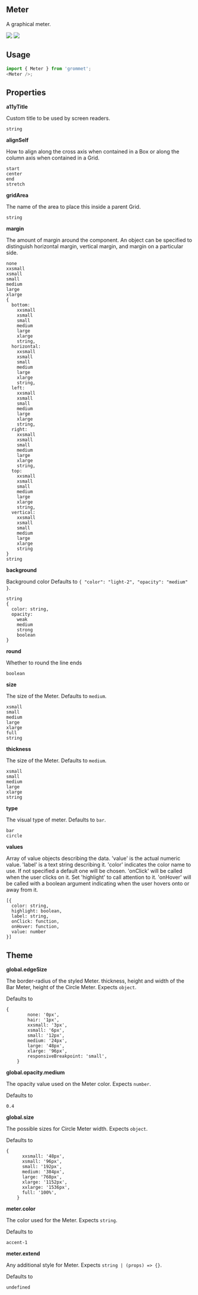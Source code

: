 ## Meter

A graphical meter.

[![](https://cdn-images-1.medium.com/fit/c/120/120/1*TD1P0HtIH9zF0UEH28zYtw.png)](https://storybook.grommet.io/?selectedKind=Meter&full=0&addons=0&stories=1&panelRight=0) [![](https://codesandbox.io/static/img/play-codesandbox.svg)](https://codesandbox.io/s/github/grommet/grommet-sandbox?initialpath=meter&module=%2Fsrc%2FMeter.js)

## Usage

```javascript
import { Meter } from 'grommet';
<Meter />;
```

## Properties

**a11yTitle**

Custom title to be used by screen readers.

```
string
```

**alignSelf**

How to align along the cross axis when contained in
a Box or along the column axis when contained in a Grid.

```
start
center
end
stretch
```

**gridArea**

The name of the area to place
this inside a parent Grid.

```
string
```

**margin**

The amount of margin around the component. An object can
be specified to distinguish horizontal margin, vertical margin, and
margin on a particular side.

```
none
xxsmall
xsmall
small
medium
large
xlarge
{
  bottom:
    xxsmall
    xsmall
    small
    medium
    large
    xlarge
    string,
  horizontal:
    xxsmall
    xsmall
    small
    medium
    large
    xlarge
    string,
  left:
    xxsmall
    xsmall
    small
    medium
    large
    xlarge
    string,
  right:
    xxsmall
    xsmall
    small
    medium
    large
    xlarge
    string,
  top:
    xxsmall
    xsmall
    small
    medium
    large
    xlarge
    string,
  vertical:
    xxsmall
    xsmall
    small
    medium
    large
    xlarge
    string
}
string
```

**background**

Background color Defaults to `{ "color": "light-2", "opacity": "medium" }`.

```
string
{
  color: string,
  opacity:
    weak
    medium
    strong
    boolean
}
```

**round**

Whether to round the line ends

```
boolean
```

**size**

The size of the Meter. Defaults to `medium`.

```
xsmall
small
medium
large
xlarge
full
string
```

**thickness**

The size of the Meter. Defaults to `medium`.

```
xsmall
small
medium
large
xlarge
string
```

**type**

The visual type of meter. Defaults to `bar`.

```
bar
circle
```

**values**

Array of value objects describing the data.
'value' is the actual numeric value.
'label' is a text string describing it.
'color' indicates the color name to use. If not specified a default one
will be chosen.
'onClick' will be called when the user clicks on it.
Set 'highlight' to call attention to it.
'onHover' will be called with a boolean argument indicating when the
user hovers onto or away from it.

```
[{
  color: string,
  highlight: boolean,
  label: string,
  onClick: function,
  onHover: function,
  value: number
}]
```

## Theme

**global.edgeSize**

The border-radius of the styled Meter. thickness, height and
width of the Bar Meter, height of the Circle Meter. Expects `object`.

Defaults to

```
{
        none: '0px',
        hair: '1px',
        xxsmall: '3px',
        xsmall: '6px',
        small: '12px',
        medium: '24px',
        large: '48px',
        xlarge: '96px',
        responsiveBreakpoint: 'small',
    }
```

**global.opacity.medium**

The opacity value used on the Meter color. Expects `number`.

Defaults to

```
0.4
```

**global.size**

The possible sizes for Circle Meter width. Expects `object`.

Defaults to

```
{
      xxsmall: '48px',
      xsmall: '96px',
      small: '192px',
      medium: '384px',
      large: '768px',
      xlarge: '1152px',
      xxlarge: '1536px',
      full: '100%',
    }
```

**meter.color**

The color used for the Meter. Expects `string`.

Defaults to

```
accent-1
```

**meter.extend**

Any additional style for Meter. Expects `string | (props) => {}`.

Defaults to

```
undefined
```
